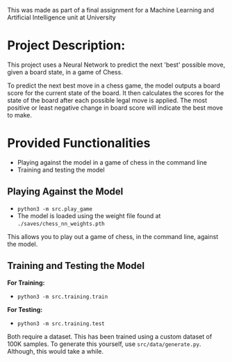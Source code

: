 This was made as part of a final assignment for a Machine Learning and Artificial Intelligence unit at University

# Project Description:

This project uses a Neural Network to predict the next 'best' possible move, given a board state, in a game of Chess.

To predict the next best move in a chess game, the model outputs a board score for the current state of the board. It then calculates the scores for the state of the board after each possible legal move is applied. The most positive or least negative change in board score will indicate the best move to make.

# Provided Functionalities

- Playing against the model in a game of chess in the command line
- Training and testing the model

## Playing Against the Model

- `python3 -m src.play_game`
- The model is loaded using the weight file found at `./saves/chess_nn_weights.pth`

This allows you to play out a game of chess, in the command line, against the model.

## Training and Testing the Model

**For Training:**
- `python3 -m src.training.train`

**For Testing:**
- `python3 -m src.training.test`

Both require a dataset. This has been trained using a custom dataset of 100K samples. To generate this yourself, use `src/data/generate.py`. Although, this would take a while.
